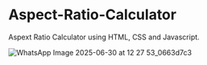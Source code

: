 # Aspect-Ratio-Calculator
Aspext Ratio Calculator using HTML, CSS and Javascript.


![WhatsApp Image 2025-06-30 at 12 27 53_0663d7c3](https://github.com/user-attachments/assets/7b5af773-4c99-47cf-9d87-8c66347d77b1)
